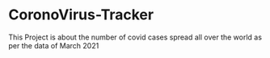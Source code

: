 # CoronoVirus-Tracker
This Project is about the number of covid cases spread all over the world as per the data of March 2021

